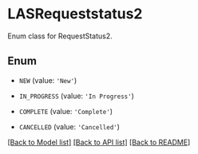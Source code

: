 # LASRequeststatus2

Enum class for RequestStatus2.

## Enum

* `NEW` (value: `'New'`)

* `IN_PROGRESS` (value: `'In Progress'`)

* `COMPLETE` (value: `'Complete'`)

* `CANCELLED` (value: `'Cancelled'`)

[[Back to Model list]](../README.md#documentation-for-models) [[Back to API list]](../README.md#documentation-for-api-endpoints) [[Back to README]](../README.md)


